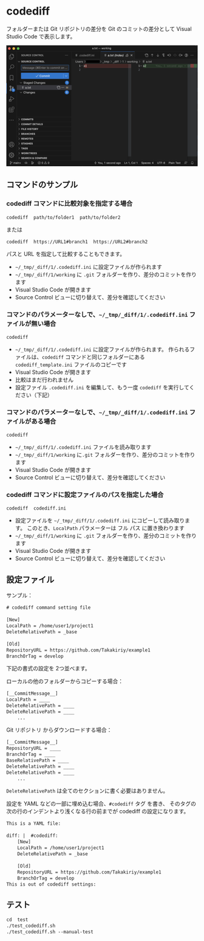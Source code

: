 # codediff

フォルダーまたは Git リポジトリの差分を
Git のコミットの差分として Visual Studio Code で表示します。

![スクショ](./codediff.png)


## コマンドのサンプル

### codediff コマンドに比較対象を指定する場合

    codediff  path/to/folder1  path/to/folder2

または

    codediff  https://URL1#branch1  https://URL2#branch2

パスと URL を指定して比較することもできます。

- `~/_tmp/_diff/1/.codediff.ini` に設定ファイルが作られます
- `~/_tmp/_diff/1/working` に `.git` フォルダーを作り、差分のコミットを作ります
- Visual Studio Code が開きます
- Source Control ビューに切り替えて、差分を確認してください

### コマンドのパラメーターなしで、`~/_tmp/_diff/1/.codediff.ini` ファイルが無い場合

    codediff

- `~/_tmp/_diff/1/.codediff.ini` に設定ファイルが作られます。
    作られるファイルは、`codediff` コマンドと同じフォルダーにある
    `codediff_template.ini` ファイルのコピーです
- Visual Studio Code が開きます
- 比較はまだ行われません
- 設定ファイル `.codediff.ini` を編集して、もう一度 `codediff` を実行してください（下記）

### コマンドのパラメーターなしで、`~/_tmp/_diff/1/.codediff.ini` ファイルがある場合

    codediff

- `~/_tmp/_diff/1/.codediff.ini` ファイルを読み取ります
- `~/_tmp/_diff/1/working` に`.git` フォルダーを作り、差分のコミットを作ります
- Visual Studio Code が開きます
- Source Control ビューに切り替えて、差分を確認してください

### codediff コマンドに設定ファイルのパスを指定した場合

    codediff  codediff.ini

- 設定ファイルを `~/_tmp/_diff/1/.codediff.ini` にコピーして読み取ります。
    このとき、`LocalPath` パラメーターは フル パス に置き換わります
- `~/_tmp/_diff/1/working` に `.git` フォルダーを作り、差分のコミットを作ります
- Visual Studio Code が開きます
- Source Control ビューに切り替えて、差分を確認してください


## 設定ファイル

サンプル：

    # codediff command setting file

    [New]
    LocalPath = /home/user1/project1
    DeleteRelativePath = _base

    [Old]
    RepositoryURL = https://github.com/Takakiriy/example1
    BranchOrTag = develop

下記の書式の設定を 2つ並べます。

ローカルの他のフォルダーからコピーする場合：

    [__CommitMessage__]
    LocalPath = ____
    DeleteRelativePath = ____
    DeleteRelativePath = ____
        ...
    
Git リポジトリ からダウンロードする場合：

    [__CommitMessage__]
    RepositoryURL = ____
    BranchOrTag = ____
    BaseRelativePath = ____
    DeleteRelativePath = ____
    DeleteRelativePath = ____
        ...

`DeleteRelativePath` は全てのセクションに書く必要はありません。

設定を YAML などの一部に埋め込む場合、`#codediff` タグ を書き、
そのタグの次の行のインデントより浅くなる行の前までが codediff の設定になります。

    This is a YAML file:

    diff: |  #codediff:
        [New]
        LocalPath = /home/user1/project1
        DeleteRelativePath = _base

        [Old]
        RepositoryURL = https://github.com/Takakiriy/example1
        BranchOrTag = develop
    This is out of codediff settings:


## テスト

    cd  test
    ./test_codediff.sh
    ./test_codediff.sh --manual-test
